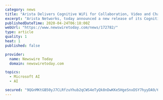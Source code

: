 ```yaml
---
category: news
title: "Arista Delivers Cognitive WiFi for Collaboration, Video and Chat Applications"
excerpt: "Arista Networks, today announced a new release of its Cognitive WiFi software that seamlessly delivers intelligent application identification, performance optimization, automated troubleshooting and location services."
publishedDateTime: 2020-04-24T06:18:00Z
webUrl: "https://www.newswiretoday.com/news/172782/"
type: article
quality: 1
heat: 1
published: false

provider:
  name: Newswire Today
  domain: newswiretoday.com

topics:
  - Microsoft AI
  - AI

secured: "9QGnMKtGB50yJ7CLRfzuYhub2qCWS4eTyQk8nDwKKe5HgeSnxDSY7hyyDA9/6DvHMhAigiXFY2nPziFTogrm9Ab4VQiU0viR0T5i1H7iIi+G9RML6ua9uzGSd3ku3bcHLrZSfRUWkzA6fwLZ2AOhYknMdFmvl7TyOMcs9G/3fHprVgVv7w3VzdIB9eVGNLve0weWNfdDV7HxkEOmGI2xCKLkVkT+Ur9Iuea18ynyjAdfq2euC3WixHKls5lu6hfNGefLang+ErkgqQUL4ttjcu2DrcajQ0R3qChPiZG5huO9bieyaoIUx+6PR56tWMBJpe3BrBhuqy3oe8X/5lanMFHzXjVn6F4Izu7/BFCaoOMQvonZcbTbvft2TQazFyeVR1WTUoPYsZkN6G6xJPK9Mqap239d5L8elHo3uqGsGeOE5phBQ1EAWKXhIQrBbTTUOLgwvZZGYLeFmhQZ8T7RoJ6IGT5cL3fTaYdZNi+LP/Q=;2S8jLdNwwSbNtdAqMOFMsA=="
---
```


